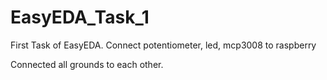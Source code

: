# EasyEDA_Task_1
First Task of EasyEDA. Connect potentiometer, led, mcp3008 to raspberry

Connected all grounds to each other.
